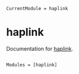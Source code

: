 ```@meta
CurrentModule = haplink
```

# haplink

Documentation for [haplink](https://github.com/MillironX/haplink.jl).

```@index
```

```@autodocs
Modules = [haplink]
```
